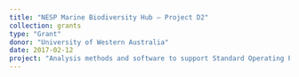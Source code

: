 ```yaml
---
title: "NESP Marine Biodiversity Hub – Project D2"
collection: grants
type: "Grant"
donor: "University of Western Australia"
date: 2017-02-12
project: "Analysis methods and software to support Standard Operating Procedures for survey design, condition assessment and trend detection"
---
```

